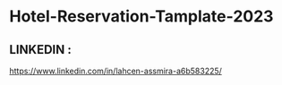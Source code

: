 # Hotel-Reservation-Tamplate-2023

## LINKEDIN :
https://www.linkedin.com/in/lahcen-assmira-a6b583225/
